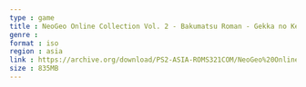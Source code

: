 ```yaml
---
type : game
title : NeoGeo Online Collection Vol. 2 - Bakumatsu Roman - Gekka no Kenshi 1, 2 (Japan) (En,Ja,Es,Pt)
genre : 
format : iso
region : asia
link : https://archive.org/download/PS2-ASIA-ROMS321COM/NeoGeo%20Online%20Collection%20Vol.%202%20-%20Bakumatsu%20Roman%20-%20Gekka%20no%20Kenshi%201%2C%202%20%28Japan%29%20%28En%2CJa%2CEs%2CPt%29.7z
size : 835MB
---
```

